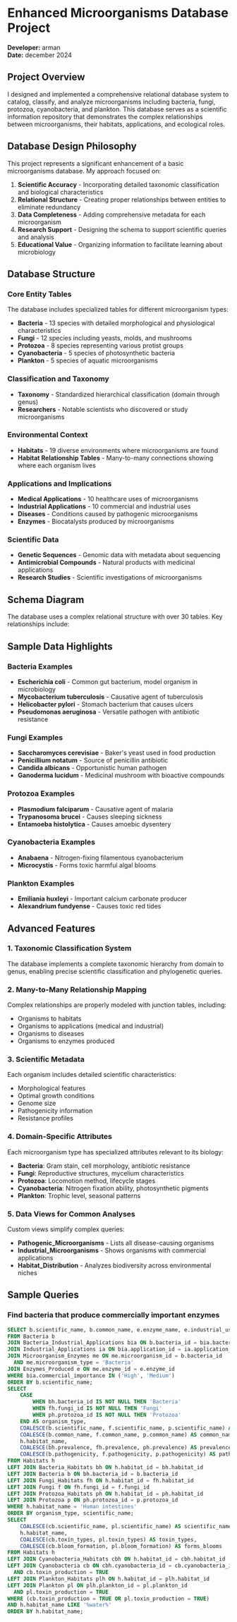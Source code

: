 # Enhanced Microorganisms Database Project

**Developer:** arman  
**Date:** december 2024

## Project Overview

I designed and implemented a comprehensive relational database system to catalog, classify, and analyze microorganisms including bacteria, fungi, protozoa, cyanobacteria, and plankton. This database serves as a scientific information repository that demonstrates the complex relationships between microorganisms, their habitats, applications, and ecological roles.

## Database Design Philosophy

This project represents a significant enhancement of a basic microorganisms database. My approach focused on:

1. **Scientific Accuracy** - Incorporating detailed taxonomic classification and biological characteristics
2. **Relational Structure** - Creating proper relationships between entities to eliminate redundancy
3. **Data Completeness** - Adding comprehensive metadata for each microorganism
4. **Research Support** - Designing the schema to support scientific queries and analysis
5. **Educational Value** - Organizing information to facilitate learning about microbiology

## Database Structure

### Core Entity Tables
The database includes specialized tables for different microorganism types:

* **Bacteria** - 13 species with detailed morphological and physiological characteristics
* **Fungi** - 12 species including yeasts, molds, and mushrooms
* **Protozoa** - 8 species representing various protist groups
* **Cyanobacteria** - 5 species of photosynthetic bacteria
* **Plankton** - 5 species of aquatic microorganisms

### Classification and Taxonomy
* **Taxonomy** - Standardized hierarchical classification (domain through genus)
* **Researchers** - Notable scientists who discovered or study microorganisms

### Environmental Context
* **Habitats** - 19 diverse environments where microorganisms are found
* **Habitat Relationship Tables** - Many-to-many connections showing where each organism lives

### Applications and Implications
* **Medical Applications** - 10 healthcare uses of microorganisms
* **Industrial Applications** - 10 commercial and industrial uses
* **Diseases** - Conditions caused by pathogenic microorganisms
* **Enzymes** - Biocatalysts produced by microorganisms

### Scientific Data
* **Genetic Sequences** - Genomic data with metadata about sequencing
* **Antimicrobial Compounds** - Natural products with medicinal applications
* **Research Studies** - Scientific investigations of microorganisms

## Schema Diagram

The database uses a complex relational structure with over 30 tables. Key relationships include:
## Sample Data Highlights

### Bacteria Examples
* **Escherichia coli** - Common gut bacterium, model organism in microbiology
* **Mycobacterium tuberculosis** - Causative agent of tuberculosis
* **Helicobacter pylori** - Stomach bacterium that causes ulcers
* **Pseudomonas aeruginosa** - Versatile pathogen with antibiotic resistance

### Fungi Examples
* **Saccharomyces cerevisiae** - Baker's yeast used in food production
* **Penicillium notatum** - Source of penicillin antibiotic
* **Candida albicans** - Opportunistic human pathogen
* **Ganoderma lucidum** - Medicinal mushroom with bioactive compounds

### Protozoa Examples
* **Plasmodium falciparum** - Causative agent of malaria
* **Trypanosoma brucei** - Causes sleeping sickness
* **Entamoeba histolytica** - Causes amoebic dysentery

### Cyanobacteria Examples
* **Anabaena** - Nitrogen-fixing filamentous cyanobacterium
* **Microcystis** - Forms toxic harmful algal blooms

### Plankton Examples
* **Emiliania huxleyi** - Important calcium carbonate producer
* **Alexandrium fundyense** - Causes toxic red tides

## Advanced Features

### 1. Taxonomic Classification System
The database implements a complete taxonomic hierarchy from domain to genus, enabling precise scientific classification and phylogenetic queries.

### 2. Many-to-Many Relationship Mapping
Complex relationships are properly modeled with junction tables, including:
* Organisms to habitats
* Organisms to applications (medical and industrial)
* Organisms to diseases
* Organisms to enzymes produced

### 3. Scientific Metadata
Each organism includes detailed scientific characteristics:
* Morphological features
* Optimal growth conditions
* Genome size
* Pathogenicity information
* Resistance profiles

### 4. Domain-Specific Attributes
Each microorganism type has specialized attributes relevant to its biology:
* **Bacteria**: Gram stain, cell morphology, antibiotic resistance
* **Fungi**: Reproductive structures, mycelium characteristics
* **Protozoa**: Locomotion method, lifecycle stages
* **Cyanobacteria**: Nitrogen fixation ability, photosynthetic pigments
* **Plankton**: Trophic level, seasonal patterns

### 5. Data Views for Common Analyses
Custom views simplify complex queries:
* **Pathogenic_Microorganisms** - Lists all disease-causing organisms
* **Industrial_Microorganisms** - Shows organisms with commercial applications
* **Habitat_Distribution** - Analyzes biodiversity across environmental niches

## Sample Queries

### Find bacteria that produce commercially important enzymes
```sql
SELECT b.scientific_name, b.common_name, e.enzyme_name, e.industrial_use
FROM Bacteria b
JOIN Bacteria_Industrial_Applications bia ON b.bacteria_id = bia.bacteria_id
JOIN Industrial_Applications ia ON bia.application_id = ia.application_id
JOIN Microorganism_Enzymes me ON me.microorganism_id = b.bacteria_id 
  AND me.microorganism_type = 'Bacteria'
JOIN Enzymes_Produced e ON me.enzyme_id = e.enzyme_id
WHERE bia.commercial_importance IN ('High', 'Medium')
ORDER BY b.scientific_name;
SELECT 
    CASE 
        WHEN bh.bacteria_id IS NOT NULL THEN 'Bacteria'
        WHEN fh.fungi_id IS NOT NULL THEN 'Fungi'
        WHEN ph.protozoa_id IS NOT NULL THEN 'Protozoa'
    END AS organism_type,
    COALESCE(b.scientific_name, f.scientific_name, p.scientific_name) AS scientific_name,
    COALESCE(b.common_name, f.common_name, p.common_name) AS common_name,
    h.habitat_name,
    COALESCE(bh.prevalence, fh.prevalence, ph.prevalence) AS prevalence,
    COALESCE(b.pathogenicity, f.pathogenicity, p.pathogenicity) AS pathogenicity
FROM Habitats h
LEFT JOIN Bacteria_Habitats bh ON h.habitat_id = bh.habitat_id
LEFT JOIN Bacteria b ON bh.bacteria_id = b.bacteria_id
LEFT JOIN Fungi_Habitats fh ON h.habitat_id = fh.habitat_id
LEFT JOIN Fungi f ON fh.fungi_id = f.fungi_id
LEFT JOIN Protozoa_Habitats ph ON h.habitat_id = ph.habitat_id
LEFT JOIN Protozoa p ON ph.protozoa_id = p.protozoa_id
WHERE h.habitat_name = 'Human intestines' 
ORDER BY organism_type, scientific_name;
SELECT 
    COALESCE(cb.scientific_name, pl.scientific_name) AS scientific_name,
    h.habitat_name,
    COALESCE(cb.toxin_types, pl.toxin_types) AS toxin_types,
    COALESCE(cb.bloom_formation, pl.bloom_formation) AS forms_blooms
FROM Habitats h
LEFT JOIN Cyanobacteria_Habitats cbh ON h.habitat_id = cbh.habitat_id
LEFT JOIN Cyanobacteria cb ON cbh.cyanobacteria_id = cb.cyanobacteria_id 
  AND cb.toxin_production = TRUE
LEFT JOIN Plankton_Habitats plh ON h.habitat_id = plh.habitat_id
LEFT JOIN Plankton pl ON plh.plankton_id = pl.plankton_id 
  AND pl.toxin_production = TRUE
WHERE (cb.toxin_production = TRUE OR pl.toxin_production = TRUE)
AND h.habitat_name LIKE '%water%'
ORDER BY h.habitat_name;
